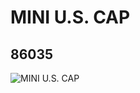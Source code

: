 # MINI U.S. CAP
## 86035
![MINI U.S. CAP](https://lc-www-live-s.legocdn.com/media/bricks/5/2/4562544.jpg)